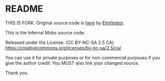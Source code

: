 # README #

THIS IS FORK.
Original source code is [here](https://bitbucket.org/Eliminator/infernalmobs/src/master/) by [Elim1nator](https://github.com/Elim1nator).

This is the Infernal Mobs source code. 

Released under the License: (CC BY-NC-SA 2.5 CA)
https://creativecommons.org/licenses/by-nc-sa/2.5/ca/

You can use it for private purposes or for non-commercial purposes if you give the author credit.
You MUST also link your changed source.

Thank you.